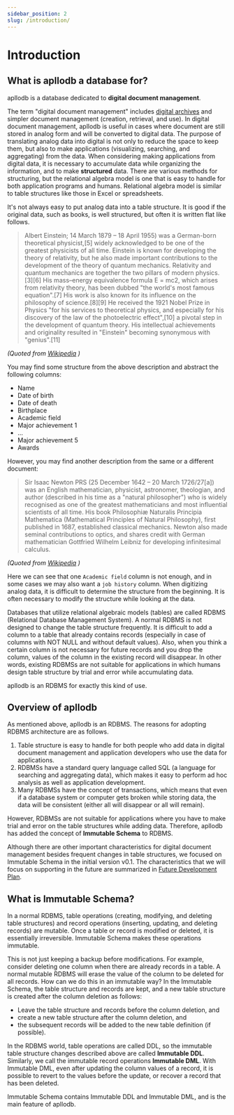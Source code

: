 ```yaml
---
sidebar_position: 2
slug: /introduction/
---
```


# Introduction

## What is apllodb a database for?

apllodb is a database dedicated to **digital document management**.

The term "digital document management" includes [digital archives](https://en.wikipedia.org/wiki/Digital_Archives) and simpler document management (creation, retrieval, and use).
In digital document management, apllodb is useful in cases where document are still stored in analog form and will be converted to digital data.
The purpose of translating analog data into digital is not only to reduce the space to keep them, but also to make applications (visualizing, searching, and aggregating) from the data.
When considering making applications from digital data, it is necessary to accumulate data while organizing the information, and to make **structured** data.
There are various methods for structuring, but the relational algebra model is one that is easy to handle for both application programs and humans. Relational algebra model is similar to table structures like those in Excel or spreadsheets.

It's not always easy to put analog data into a table structure.
It is good if the original data, such as books, is well structured, but often it is written flat like follows.

> Albert Einstein; 14 March 1879 – 18 April 1955) was a German-born theoretical physicist,[5] widely acknowledged to be one of the greatest physicists of all time. Einstein is known for developing the theory of relativity, but he also made important contributions to the development of the theory of quantum mechanics. Relativity and quantum mechanics are together the two pillars of modern physics.[3][6] His mass–energy equivalence formula E = mc2, which arises from relativity theory, has been dubbed "the world's most famous equation".[7] His work is also known for its influence on the philosophy of science.[8][9] He received the 1921 Nobel Prize in Physics "for his services to theoretical physics, and especially for his discovery of the law of the photoelectric effect",[10] a pivotal step in the development of quantum theory. His intellectual achievements and originality resulted in "Einstein" becoming synonymous with "genius".[11]

_(Quoted from [Wikipedia](https://en.wikipedia.org/wiki/Albert_Einstein) )_

You may find some structure from the above description and abstract the following columns:

- Name
- Date of birth
- Date of death
- Birthplace
- Academic field
- Major achievement 1
- ...
- Major achievement 5
- Awards

However, you may find another description from the same or a different document:

> Sir Isaac Newton PRS (25 December 1642 – 20 March 1726/27[a]) was an English mathematician, physicist, astronomer, theologian, and author (described in his time as a "natural philosopher") who is widely recognised as one of the greatest mathematicians and most influential scientists of all time. His book Philosophiæ Naturalis Principia Mathematica (Mathematical Principles of Natural Philosophy), first published in 1687, established classical mechanics. Newton also made seminal contributions to optics, and shares credit with German mathematician Gottfried Wilhelm Leibniz for developing infinitesimal calculus.

_(Quoted from [Wikipedia](https://en.wikipedia.org/wiki/Isaac_Newton) )_

Here we can see that one `Academic field` column is not enough, and in some cases we may also want a `job history` column.
When digitizing analog data, it is difficult to determine the structure from the beginning. It is often necessary to modify the structure while looking at the data.

Databases that utilize relational algebraic models (tables) are called RDBMS (Relational Database Management System).
A normal RDBMS is not designed to change the table structure frequently.
It is difficult to add a column to a table that already contains records (especially in case of columns with NOT NULL and without default values). Also, when you think a certain column is not necessary for future records and you drop the column, values of the column in the existing record will disappear.
In other words, existing RDBMSs are not suitable for applications in which humans design table structure by trial and error while accumulating data.

apllodb is an RDBMS for exactly this kind of use.

## Overview of apllodb

As mentioned above, apllodb is an RDBMS.
The reasons for adopting RDBMS architecture are as follows.

1. Table structure is easy to handle for both people who add data in digital document management and application developers who use the data for applications.
2. RDBMSs have a standard query language called SQL (a language for searching and aggregating data), which makes it easy to perform ad hoc analysis as well as application development.
3. Many RDBMSs have the concept of transactions, which means that even if a database system or computer gets broken while storing data, the data will be consistent (either all will disappear or all will remain).

However, RDBMSs are not suitable for applications where you have to make trial and error on the table structures while adding data.
Therefore, apllodb has added the concept of **Immutable Schema** to RDBMS.

Although there are other important characteristics for digital document management besides frequent changes in table structures, we focused on Immutable Schema in the initial version v0.1.
The characteristics that we will focus on supporting in the future are summarized in [Future Development Plan](04-future-work.md).

## What is Immutable Schema?

In a normal RDBMS, table operations (creating, modifying, and deleting table structures) and record operations (inserting, updating, and deleting records) are mutable. Once a table or record is modified or deleted, it is essentially irreversible.
Immutable Schema makes these operations immutable.

This is not just keeping a backup before modifications.
For example, consider deleting one column when there are already records in a table.
A normal mutable RDBMS will erase the value of the column to be deleted for all records.
How can we do this in an immutable way?
In the Immutable Schema, the table structure and records are kept, and a new table structure is created after the column deletion as follows:

- Leave the table structure and records before the column deletion, and
- create a new table structure after the column deletion, and
- the subsequent records will be added to the new table definition (if possible).

In the RDBMS world, table operations are called DDL, so the immutable table structure changes described above are called **Immutable DDL**.
Similarly, we call the immutable record operations **Immutable DML**.
With Immutable DML, even after updating the column values of a record, it is possible to revert to the values before the update, or recover a record that has been deleted.

Immutable Schema contains Immutable DDL and Immutable DML, and is the main feature of apllodb.
